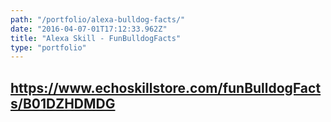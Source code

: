 ```yaml
---
path: "/portfolio/alexa-bulldog-facts/"
date: "2016-04-07-01T17:12:33.962Z"
title: "Alexa Skill - FunBulldogFacts"
type: "portfolio"
---
```


## <https://www.echoskillstore.com/funBulldogFacts/B01DZHDMDG>
